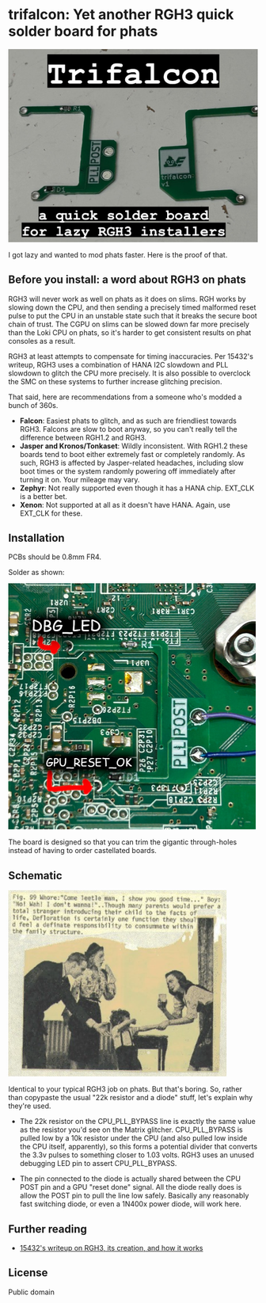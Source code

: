 # trifalcon: Yet another RGH3 quick solder board for phats

![](crap.jpg)

I got lazy and wanted to mod phats faster. Here is the proof of that.

## Before you install: a word about RGH3 on phats

RGH3 will never work as well on phats as it does on slims. RGH works by slowing down the CPU, and then
sending a precisely timed malformed reset pulse to put the CPU in an unstable state such that it breaks
the secure boot chain of trust. The CGPU on slims can be slowed down far more precisely than the Loki CPU
on phats, so it's harder to get consistent results on phat consoles as a result.

RGH3 at least attempts to compensate for timing inaccuracies. Per 15432's writeup, RGH3 uses a combination
of HANA I2C slowdown and PLL slowdown to glitch the CPU more precisely. It is also possible to overclock the
SMC on these systems to further increase glitching precision.

That said, here are recommendations from a someone who's modded a bunch of 360s.

- **Falcon**: Easiest phats to glitch, and as such are friendliest towards RGH3.
  Falcons are slow to boot anyway, so you can't really tell the difference between RGH1.2
  and RGH3.
- **Jasper and Kronos/Tonkaset**: Wildly inconsistent. With RGH1.2 these boards tend to boot
  either extremely fast or completely randomly. As such, RGH3 is affected by Jasper-related
  headaches, including slow boot times or the system randomly powering off immediately after
  turning it on. Your mileage may vary.
- **Zephyr**: Not really supported even though it has a HANA chip. EXT_CLK is a better bet. 
- **Xenon**: Not supported at all as it doesn't have HANA. Again, use EXT_CLK for these.

## Installation

PCBs should be 0.8mm FR4.

Solder as shown:

![](install.jpg)

The board is designed so that you can trim the gigantic through-holes instead of having to order castellated boards.

## Schematic

![](schematic.png)

Identical to your typical RGH3 job on phats. But that's boring. So, rather than copypaste the usual "22k resistor and a diode" stuff,
let's explain why they're used.

- The 22k resistor on the CPU_PLL_BYPASS line is exactly the same value as the resistor you'd see
  on the Matrix glitcher. CPU_PLL_BYPASS is pulled low by a 10k resistor under the CPU (and also pulled
  low inside the CPU itself, apparently), so this forms a potential divider that converts the 3.3v
  pulses to something closer to 1.03 volts. RGH3 uses an unused debugging LED pin to assert CPU_PLL_BYPASS.

- The pin connected to the diode is actually shared between the CPU POST pin and a GPU "reset done" signal.
  All the diode really does is allow the POST pin to pull the line low safely. Basically any reasonably fast
  switching diode, or even a 1N400x power diode, will work here.

## Further reading

- [15432's writeup on RGH3, its creation, and how it works](https://web.archive.org/web/20250401163119/https://swarm.ptsecurity.com/xbox-360-security-in-details-the-long-way-to-rgh3/)

## License

Public domain